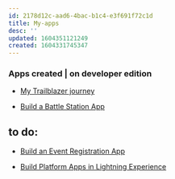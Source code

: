 ```yaml
---
id: 2178d12c-aad6-4bac-b1c4-e3f691f72c1d
title: My-apps
desc: ''
updated: 1604351121249
created: 1604331745347
---
```


### Apps created | on developer edition

- [My Trailblazer journey](https://trailhead.salesforce.com/en/content/learn/projects/build-an-app-to-track-your-trailblazer-journey?trail_id=build-your-career-with-salesforce-skills) 

- [Build a Battle Station App](https://trailhead.salesforce.com/content/learn/projects/workshop-battle-station?trailmix_creator_id=strailhead&trailmix_slug=prepare-for-your-salesforce-platform-app-builder-credential) 

## to do:
- [Build an Event Registration App](https://trailhead.salesforce.com/en/content/learn/projects/build-an-event-registration-app)

- [Build Platform Apps in Lightning Experience](https://trailhead.salesforce.com/en/content/learn/trails/build-platform-apps-in-lightning-experience)
